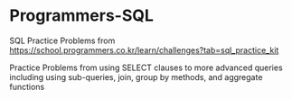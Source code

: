 # Programmers-SQL
SQL Practice Problems from https://school.programmers.co.kr/learn/challenges?tab=sql_practice_kit

Practice Problems from using SELECT clauses to more advanced queries including using sub-queries, join, group by methods, and aggregate functions
